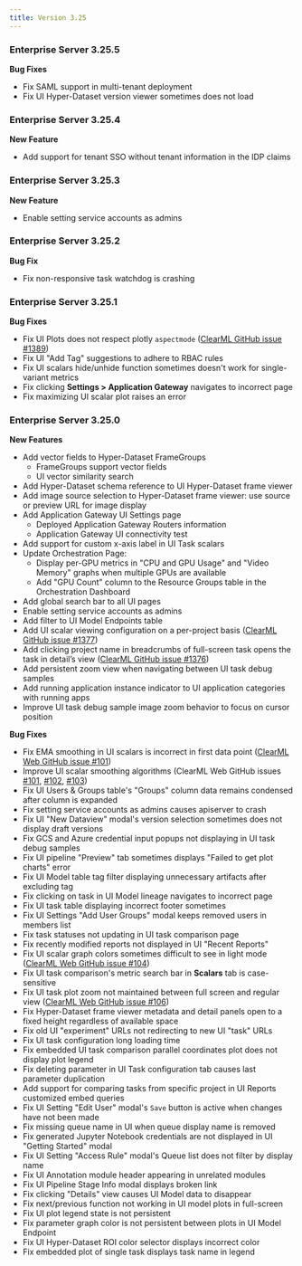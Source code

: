 ```yaml
---
title: Version 3.25
---
```


### Enterprise Server 3.25.5

**Bug Fixes**
* Fix SAML support in multi-tenant deployment
* Fix UI Hyper-Dataset version viewer sometimes does not load 

### Enterprise Server 3.25.4

**New Feature**
* Add support for tenant SSO without tenant information in the IDP claims

### Enterprise Server 3.25.3

**New Feature**
* Enable setting service accounts as admins


### Enterprise Server 3.25.2

**Bug Fix**

* Fix non-responsive task watchdog is crashing

### Enterprise Server 3.25.1

**Bug Fixes**

* Fix UI Plots does not respect plotly `aspectmode` ([ClearML GitHub issue #1389](https://github.com/clearml/clearml/issues/1389))
* Fix UI "Add Tag" suggestions to adhere to RBAC rules
* Fix UI scalars hide/unhide function sometimes doesn't work for single-variant metrics
* Fix clicking **Settings > Application Gateway** navigates to incorrect page
* Fix maximizing UI scalar plot raises an error


### Enterprise Server 3.25.0

**New Features**
* Add vector fields to Hyper-Dataset FrameGroups
  * FrameGroups support vector fields
  * UI vector similarity search
* Add Hyper-Dataset schema reference to UI Hyper-Dataset frame viewer
* Add image source selection to Hyper-Dataset frame viewer: use source or preview URL for image display
* Add Application Gateway UI Settings page
  * Deployed Application Gateway Routers information
  * Application Gateway UI connectivity test
* Add support for custom x-axis label in UI Task scalars
* Update Orchestration Page:
  * Display per-GPU metrics in "CPU and GPU Usage" and "Video Memory" graphs when multiple GPUs are available
  * Add "GPU Count" column to the Resource Groups table in the Orchestration Dashboard
* Add global search bar to all UI pages
* Enable setting service accounts as admins
* Add filter to UI Model Endpoints table 
* Add UI scalar viewing configuration on a per-project basis ([ClearML GitHub issue #1377](https://github.com/clearml/clearml/issues/1377))
* Add clicking project name in breadcrumbs of full-screen task opens the task in detail’s view ([ClearML GitHub issue #1376](https://github.com/clearml/clearml/issues/1376))
* Add persistent zoom view when navigating between UI task debug samples
* Add running application instance indicator to UI application categories with running apps
* Improve UI task debug sample image zoom behavior to focus on cursor position

**Bug Fixes**

* Fix EMA smoothing in UI scalars is incorrect in first data point ([ClearML Web GitHub issue #101](https://github.com/clearml/clearml-web/issues/101))
* Improve UI scalar smoothing algorithms (ClearML Web GitHub issues [#101](https://github.com/clearml/clearml-web/issues/101), [#102](https://github.com/clearml/clearml-web/issues/102), [#103](https://github.com/clearml/clearml-web/issues/103))
* Fix UI Users & Groups table's "Groups" column data remains condensed after column is expanded
* Fix setting service accounts as admins causes apiserver to crash
* Fix UI "New Dataview" modal's version selection sometimes does not display draft versions
* Fix GCS and Azure credential input popups not displaying in UI task debug samples
* Fix UI pipeline "Preview" tab sometimes displays "Failed to get plot charts" error
* Fix UI Model table tag filter displaying unnecessary artifacts after excluding tag
* Fix clicking on task in UI Model lineage navigates to incorrect page
* Fix UI task table displaying incorrect footer sometimes
* Fix UI Settings "Add User Groups" modal keeps removed users in members list
* Fix task statuses not updating in UI task comparison page
* Fix recently modified reports not displayed in UI "Recent Reports"
* Fix UI scalar graph colors sometimes difficult to see in light mode ([ClearML Web GitHub issue #104](https://github.com/clearml/clearml-web/issues/104))
* Fix UI task comparison's metric search bar in **Scalars** tab is case-sensitive
* Fix UI task plot zoom not maintained between full screen and regular view ([ClearML Web GitHub issue #106](https://github.com/clearml/clearml-web/issues/106))
* Fix Hyper-Dataset frame viewer metadata and detail panels open to a fixed height regardless of available space 
* Fix old UI "experiment" URLs not redirecting to new UI "task" URLs
* Fix UI task configuration long loading time
* Fix embedded UI task comparison parallel coordinates plot does not display plot legend
* Fix deleting parameter in UI Task configuration tab causes last parameter duplication
* Add support for comparing tasks from specific project in UI Reports customized embed queries 
* Fix UI Setting "Edit User" modal's `Save` button is active when changes have not been made
* Fix missing queue name in UI when queue display name is removed
* Fix generated Jupyter Notebook credentials are not displayed in UI "Getting Started" modal
* Fix UI Setting "Access Rule" modal's Queue list does not filter by display name
* Fix UI Annotation module header appearing in unrelated modules 
* Fix UI Pipeline Stage Info modal displays broken link
* Fix clicking "Details" view causes UI Model data to disappear
* Fix next/previous function not working in UI model plots in full-screen
* Fix UI plot legend state is not persistent
* Fix parameter graph color is not persistent between plots in UI Model Endpoint 
* Fix UI Hyper-Dataset ROI color selector displays incorrect color
* Fix embedded plot of single task displays task name in legend
